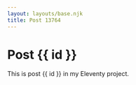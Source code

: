 ```yaml
---
layout: layouts/base.njk
title: Post 13764
---
```


# Post {{ id }}

This is post {{ id }} in my Eleventy project.
